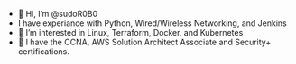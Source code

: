 - 👋 Hi, I’m @sudoR0B0
- I have experiance with Python, Wired/Wireless Networking, and Jenkins
- 👀 I’m interested in Linux, Terraform, Docker, and Kubernetes
- 🌱 I have the CCNA, AWS Solution Architect Associate and Security+ certifications. 

<!---
sudorob0/sudorob0 is a ✨ special ✨ repository because its `README.md` (this file) appears on your GitHub profile.
You can click the Preview link to take a look at your changes.
--->
